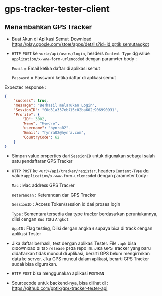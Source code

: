 # gps-tracker-tester-client

## Menambahkan GPS Tracker

* Buat Akun di Aplikasi Semut, Download : https://play.google.com/store/apps/details?id=id.pptik.semutangkot

* `HTTP POST` ke `<url>/api/users/login`, headers `Content-Type` dg value `application/x-www-form-urlencoded` dengan parameter body :

  `Email` = Email ketika daftar di aplikasi semut

  `Password` = Password ketika daftar di aplikasi semut

Expected response :

```json
{
    "success": true,
    "message": "Berhasil melakukan Login",
    "SessionID": "00d31a337eb515c02ba602c906990931",
    "Profile": {
        "ID": 3002,
        "Name": "Hendra",
        "username": "hynra02",
        "Email": "hynra02@hynra.com",
        "CountryCode": 62
    }
}
```

* Simpan value properties dari `SessionID` untuk digunakan sebagai salah satu pendaftaran GPS Tracker

* `HTTP POST` ke `<url>/api/tracker/register`, headers `Content-Type` dg value `application/x-www-form-urlencoded` dengan parameter body :
  
  `Mac` : Mac address GPS Tracker
  
  `Keterangan` : Keterangan dari GPS Tracker
  
  `SessionID` : Access Token/session id dari proses login
  
  `Type` : Sementara tersedia dua type tracker berdasarkan peruntukannya, diisi dengan `Bus` atau `Angkot`
  
  `AppID` : Flag testing, Diisi dengan angka `0` supaya bisa di track dengan aplikasi Tester
  
* Jika daftar berhasil, test dengan aplikasi Tester. File `.apk` bisa didownload di tab `release` pada repo ini. Jika GPS Tracker yang baru didaftarkan tidak muncul di aplikasi, berarti GPS belum mengirimkan data ke server. Jika GPS muncul dalam aplikasi, berarti GPS Tracker sudah bisa digunakan.

* `HTTP POST` bisa menggunakan aplikasi `POSTMAN`

* Sourcecode untuk backend-nya, bisa dilihat di : https://github.com/pptik/gps-tracker-tester-api
